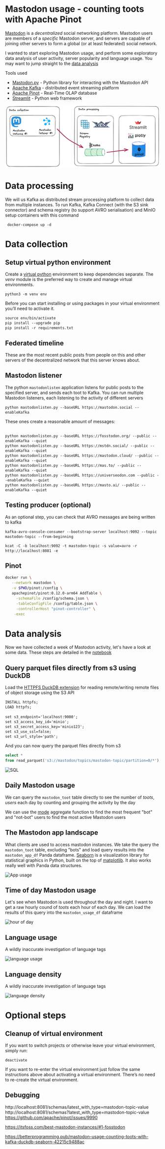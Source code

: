 # Mastodon usage - counting toots with Apache Pinot  

[Mastodon](https://joinmastodon.org/) is a _decentralized_ social networking platform. Mastodon users are members of a _specific_ Mastodon server, and servers are capable of joining other servers to form a global (or at least federated) social network.

I wanted to start exploring Mastodon usage, and perform some exploratory data analysis of user activity, server popularity and language usage. You may want to jump straight to the [data analysis](#data-analysis)

Tools used
- [Mastodon.py](https://mastodonpy.readthedocs.io/) - Python library for interacting with the Mastodon API
- [Apache Kafka](https://kafka.apache.org/) - distributed event streaming platform
- [Apache Pinot](https://dev.startree.ai/docs/pinot/recipes/) - Real-Time OLAP database
- [Streamlit](https://streamlit.io/) - Python web framework


![mastodon architecture](./docs/pinot_architecture.png)

# Data processing
We will us Kafka as distributed stream processing platform to collect data from multiple instances. To run Kafka, Kafka Connect (with the S3 sink connector) and schema registry (to support AVRO serialisation) and MinIO setup containers with this command

```console
 docker-compose up -d
 ```

# Data collection

## Setup virtual python environment
Create a [virtual python](https://packaging.python.org/en/latest/guides/installing-using-pip-and-virtual-environments/) environment to keep dependencies separate. The _venv_ module is the preferred way to create and manage virtual environments. 

 ```console
python3 -m venv env
```

Before you can start installing or using packages in your virtual environment you’ll need to activate it.

```console
source env/bin/activate
pip install --upgrade pip
pip install -r requirements.txt
 ```


## Federated timeline
These are the most recent public posts from people on this and other servers of the decentralized network that this server knows about.

## Mastodon listener
The python `mastodonlisten` application listens for public posts to the specified server, and sends each toot to Kafka. You can run multiple Mastodon listeners, each listening to the activity of different servers

```console
python mastodonlisten.py --baseURL https://mastodon.social --enableKafka
```

These ones create a reasonable amount of messages:

```console

python mastodonlisten.py --baseURL https://fosstodon.org/ --public --enableKafka --quiet
python mastodonlisten.py --baseURL https://mstdn.social/ --public --enableKafka --quiet
python mastodonlisten.py --baseURL https://mastodon.cloud/ --public --enableKafka --quiet
python mastodonlisten.py --baseURL https://mas.to/ --public --enableKafka --quiet
python mastodonlisten.py --baseURL https://universeodon.com --public --enableKafka --quiet
python mastodonlisten.py --baseURL https://masto.ai/ --public --enableKafka --quiet
```

## Testing producer (optional)
As an optional step, you can check that AVRO messages are being written to kafka

```console
kafka-avro-console-consumer --bootstrap-server localhost:9092 --topic mastodon-topic --from-beginning
```

```console
kcat -C -b localhost:9092 -t mastodon-topic -s value=avro -r http://localhost:8081 -e
```

## Pinot

```bash
docker run \
   --network mastodon \
   -v $PWD/pinot:/config \
   apachepinot/pinot:0.12.0-arm64 AddTable \
     -schemaFile /config/schema.json \
     -tableConfigFile /config/table.json \
     -controllerHost "pinot-controller" \
    -exec
```

# Data analysis
Now we have collected a week of Mastodon activity, let's have a look at some data. These steps are detailed in the [notebook](./notebooks/mastodon-analysis.ipynb)


## Query parquet files directly from s3 using DuckDB

Load the [HTTPFS DuckDB extension](https://duckdb.org/docs/extensions/httpfs.html) for reading remote/writing remote files of object storage using the S3 API

```console
INSTALL httpfs;
LOAD httpfs;

set s3_endpoint='localhost:9000';
set s3_access_key_id='minio';
set s3_secret_access_key='minio123';
set s3_use_ssl=false;
set s3_url_style='path';
```

And you can now query the parquet files directly from s3

```sql
select *
from read_parquet('s3://mastodon/topics/mastodon-topic/partition=0/*');
```

![SQL](./docs/select_from_s3_result.png)

## Daily Mastodon usage

We can query the `mastodon_toot` table directly to see the number of _toots_, _users_ each day by counting and grouping the activity by the day

We can use the [mode](https://duckdb.org/docs/sql/aggregates.html#statistical-aggregates) aggregate function to find the most frequent "bot" and "not-bot" users to find the most active Mastodon users

## The Mastodon app landscape
What clients are used to access mastodon instances. We take the query the `mastodon_toot` table, excluding "bots" and load query results into the `mastodon_app_df` Panda dataframe. [Seaborn](https://seaborn.pydata.org/) is a visualization library for statistical graphics  in Python, built on the top of [matplotlib](https://matplotlib.org/). It also works really well with Panda data structures.

![App usage](./docs/app_usage.png)


## Time of day Mastodon usage
Let's see when Mastodon is used throughout the day and night. I want to get a raw hourly cound of _toots_ each hour of each day. We can load the results of this query into the `mastodon_usage_df` dataframe

![hour of day](./docs/hr_of_day_usage.png)

## Language usage
A wildly inaccurate investigation of language tags

![language usage](./docs/language_usage.png)

## Language density
A wildly inaccurate investigation of language tags

![language density](./docs/language_density.png)



# Optional steps


## Cleanup of virtual environment
If you want to switch projects or otherwise leave your virtual environment, simply run:

```console
deactivate
```

If you want to re-enter the virtual environment just follow the same instructions above about activating a virtual environment. There’s no need to re-create the virtual environment.

## Debugging

http://localhost:8081/schemas/latest_with_type=mastodon-topic-value
http://localhost:8081/schemas?latest_with_type=mastodon-topic-value
https://github.com/apache/pinot/issues/9990

https://itsfoss.com/best-mastodon-instances/#1-fosstodon

https://betterprogramming.pub/mastodon-usage-counting-toots-with-kafka-duckdb-seaborn-42215c9488ac
